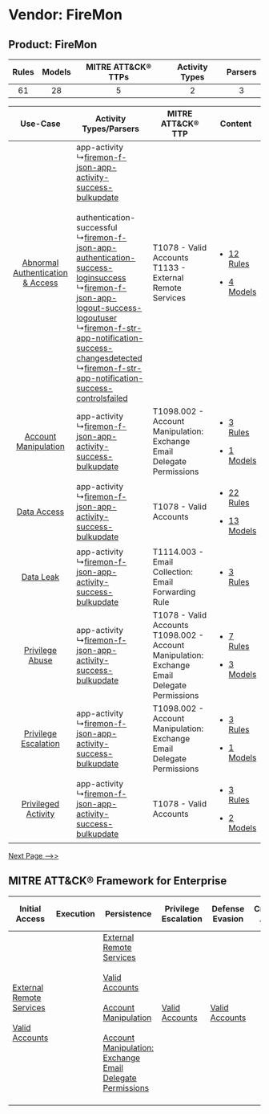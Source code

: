 Vendor: FireMon
===============
Product: FireMon
----------------
| Rules | Models | MITRE ATT&CK® TTPs | Activity Types | Parsers |
|:-----:|:------:|:------------------:|:--------------:|:-------:|
|  61   |   28   |         5          |       2        |    3    |

|    Use-Case    | Activity Types/Parsers    | MITRE ATT&CK® TTP    | Content    |
|:----:| ---- | ---- | ---- |
| [Abnormal Authentication & Access](../../../UseCases/uc_abnormal_authentication_&_access.md) |  app-activity<br> ↳[firemon-f-json-app-activity-success-bulkupdate](Ps/pC_firemonfjsonappactivitysuccessbulkupdate.md)<br><br> authentication-successful<br> ↳[firemon-f-json-app-authentication-success-loginsuccess](Ps/pC_firemonfjsonappauthenticationsuccessloginsuccess.md)<br> ↳[firemon-f-json-app-logout-success-logoutuser](Ps/pC_firemonfjsonapplogoutsuccesslogoutuser.md)<br> ↳[firemon-f-str-app-notification-success-changesdetected](Ps/pC_firemonfstrappnotificationsuccesschangesdetected.md)<br> ↳[firemon-f-str-app-notification-success-controlsfailed](Ps/pC_firemonfstrappnotificationsuccesscontrolsfailed.md)<br> | T1078 - Valid Accounts<br>T1133 - External Remote Services<br>    | [<ul><li>12 Rules</li></ul><ul><li>4 Models</li></ul>](RM/r_m_firemon_firemon_Abnormal_Authentication_&_Access.md) |
|    [Account Manipulation](../../../UseCases/uc_account_manipulation.md)    |  app-activity<br> ↳[firemon-f-json-app-activity-success-bulkupdate](Ps/pC_firemonfjsonappactivitysuccessbulkupdate.md)<br>    | T1098.002 - Account Manipulation: Exchange Email Delegate Permissions<br>    | [<ul><li>3 Rules</li></ul><ul><li>1 Models</li></ul>](RM/r_m_firemon_firemon_Account_Manipulation.md)    |
|    [Data Access](../../../UseCases/uc_data_access.md)    |  app-activity<br> ↳[firemon-f-json-app-activity-success-bulkupdate](Ps/pC_firemonfjsonappactivitysuccessbulkupdate.md)<br>    | T1078 - Valid Accounts<br>    | [<ul><li>22 Rules</li></ul><ul><li>13 Models</li></ul>](RM/r_m_firemon_firemon_Data_Access.md)    |
|    [Data Leak](../../../UseCases/uc_data_leak.md)    |  app-activity<br> ↳[firemon-f-json-app-activity-success-bulkupdate](Ps/pC_firemonfjsonappactivitysuccessbulkupdate.md)<br>    | T1114.003 - Email Collection: Email Forwarding Rule<br>    | [<ul><li>3 Rules</li></ul>](RM/r_m_firemon_firemon_Data_Leak.md)    |
|    [Privilege Abuse](../../../UseCases/uc_privilege_abuse.md)    |  app-activity<br> ↳[firemon-f-json-app-activity-success-bulkupdate](Ps/pC_firemonfjsonappactivitysuccessbulkupdate.md)<br>    | T1078 - Valid Accounts<br>T1098.002 - Account Manipulation: Exchange Email Delegate Permissions<br> | [<ul><li>7 Rules</li></ul><ul><li>3 Models</li></ul>](RM/r_m_firemon_firemon_Privilege_Abuse.md)    |
|    [Privilege Escalation](../../../UseCases/uc_privilege_escalation.md)    |  app-activity<br> ↳[firemon-f-json-app-activity-success-bulkupdate](Ps/pC_firemonfjsonappactivitysuccessbulkupdate.md)<br>    | T1098.002 - Account Manipulation: Exchange Email Delegate Permissions<br>    | [<ul><li>3 Rules</li></ul><ul><li>1 Models</li></ul>](RM/r_m_firemon_firemon_Privilege_Escalation.md)    |
|    [Privileged Activity](../../../UseCases/uc_privileged_activity.md)    |  app-activity<br> ↳[firemon-f-json-app-activity-success-bulkupdate](Ps/pC_firemonfjsonappactivitysuccessbulkupdate.md)<br>    | T1078 - Valid Accounts<br>    | [<ul><li>3 Rules</li></ul><ul><li>2 Models</li></ul>](RM/r_m_firemon_firemon_Privileged_Activity.md)    |
[Next Page -->>](2_ds_firemon_firemon.md)

MITRE ATT&CK® Framework for Enterprise
--------------------------------------
| Initial Access                                                                                                                                   | Execution | Persistence                                                                                                                                                                                                                                                                                                                                 | Privilege Escalation                                                | Defense Evasion                                                     | Credential Access | Discovery | Lateral Movement | Collection                                                                                                                                                            | Command and Control                                                                                                                       | Exfiltration | Impact |
| ------------------------------------------------------------------------------------------------------------------------------------------------ | --------- | ------------------------------------------------------------------------------------------------------------------------------------------------------------------------------------------------------------------------------------------------------------------------------------------------------------------------------------------- | ------------------------------------------------------------------- | ------------------------------------------------------------------- | ----------------- | --------- | ---------------- | --------------------------------------------------------------------------------------------------------------------------------------------------------------------- | ----------------------------------------------------------------------------------------------------------------------------------------- | ------------ | ------ |
| [External Remote Services](https://attack.mitre.org/techniques/T1133)<br><br>[Valid Accounts](https://attack.mitre.org/techniques/T1078)<br><br> |           | [External Remote Services](https://attack.mitre.org/techniques/T1133)<br><br>[Valid Accounts](https://attack.mitre.org/techniques/T1078)<br><br>[Account Manipulation](https://attack.mitre.org/techniques/T1098)<br><br>[Account Manipulation: Exchange Email Delegate Permissions](https://attack.mitre.org/techniques/T1098/002)<br><br> | [Valid Accounts](https://attack.mitre.org/techniques/T1078)<br><br> | [Valid Accounts](https://attack.mitre.org/techniques/T1078)<br><br> |                   |           |                  | [Email Collection](https://attack.mitre.org/techniques/T1114)<br><br>[Email Collection: Email Forwarding Rule](https://attack.mitre.org/techniques/T1114/003)<br><br> | [Proxy: Multi-hop Proxy](https://attack.mitre.org/techniques/T1090/003)<br><br>[Proxy](https://attack.mitre.org/techniques/T1090)<br><br> |              |        |